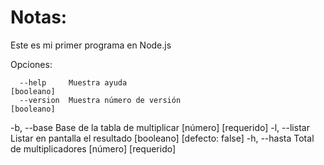 # Notas:
Este es mi primer programa en Node.js

Opciones:

      --help     Muestra ayuda                                        [booleano]
      --version  Muestra número de versión                            [booleano]
  -b, --base     Base de la tabla de multiplicar            [número] [requerido]
  -l, --listar   Listar en pantalla el resultado     [booleano] [defecto: false]
  -h, --hasta    Total de multiplicadores                   [número] [requerido]
